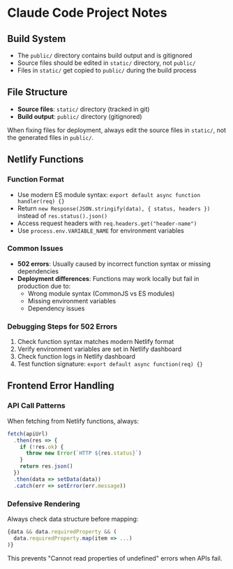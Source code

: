 # Claude Code Project Notes

## Build System

- The `public/` directory contains build output and is gitignored
- Source files should be edited in `static/` directory, not `public/`
- Files in `static/` get copied to `public/` during the build process

## File Structure

- **Source files**: `static/` directory (tracked in git)
- **Build output**: `public/` directory (gitignored)

When fixing files for deployment, always edit the source files in `static/`, not the generated files in `public/`.

## Netlify Functions

### Function Format

- Use modern ES module syntax: `export default async function handler(req) {}`
- Return `new Response(JSON.stringify(data), { status, headers })` instead of `res.status().json()`
- Access request headers with `req.headers.get("header-name")`
- Use `process.env.VARIABLE_NAME` for environment variables

### Common Issues

- **502 errors**: Usually caused by incorrect function syntax or missing dependencies
- **Deployment differences**: Functions may work locally but fail in production due to:
  - Wrong module syntax (CommonJS vs ES modules)
  - Missing environment variables
  - Dependency issues

### Debugging Steps for 502 Errors

1. Check function syntax matches modern Netlify format
2. Verify environment variables are set in Netlify dashboard
3. Check function logs in Netlify dashboard
4. Test function signature: `export default async function(req) {}`

## Frontend Error Handling

### API Call Patterns

When fetching from Netlify functions, always:

```javascript
fetch(apiUrl)
  .then(res => {
    if (!res.ok) {
      throw new Error(`HTTP ${res.status}`)
    }
    return res.json()
  })
  .then(data => setData(data))
  .catch(err => setError(err.message))
```

### Defensive Rendering

Always check data structure before mapping:

```javascript
{data && data.requiredProperty && (
  data.requiredProperty.map(item => ...)
)}
```

This prevents "Cannot read properties of undefined" errors when APIs fail.
